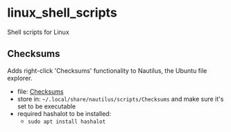 # linux_shell_scripts
Shell scripts for Linux

## Checksums
Adds right-click 'Checksums' functionality to Nautilus, the Ubuntu file explorer.
- file: [Checksums](https://github.com/cjjmccray/linux_shell_scripts/blob/master/Checksums)
- store in: `~/.local/share/nautilus/scripts/Checksums` and make sure it's set to be executable
- required hashalot to be installed:
  - `sudo apt install hashalot`

